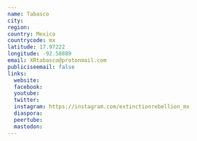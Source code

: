 ```yaml
---
name: Tabasco
city:
region:
country: Mexico
countrycode: mx
latitude: 17.97222
longitude: -92.58889
email: XRtabasco@protonmail.com
publiciseemail: false
links:
  website:
  facebook:
  youtube:
  twitter:
  instagram: https://instagram.com/extinctionrebellion_mx
  diaspora:
  peertube:
  mastodon:
---
```

